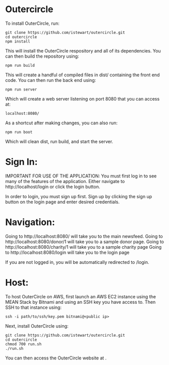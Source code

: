 Outercircle
===========

To install OuterCircle, run:

    git clone https://github.com/istewart/outercircle.git
    cd outercircle
    npm install

This will install the OuterCircle respository and all of its dependencies. You can then build the repository using:

    npm run build

This will create a handful of compiled files in dist/ containing the front end code. You can then run the back end using:

    npm run server

Which will create a web server listening on port 8080 that you can access at:

    localhost:8080/

As a shortcut after making changes, you can also run:

    npm run boot

Which will clean dist, run build, and start the server.

Sign In:
========

IMPORTANT FOR USE OF THE APPLICATION: You must first log in to see many of the features of the application. Either navigate to http://localhost/login or click the login button.

In order to login, you must sign up first. Sign up by clicking the sign up button on the login page and enter desired credentials.

Navigation:
===========

Going to http://localhost:8080/ will take you to the main newsfeed.
Going to http://localhost:8080/donor/1 will take you to a sample donor page.
Going to http://localhost:8080/charity/1 will take you to a sample charity page
Going to http://localhost:8080/login will take you to the login page

If you are not logged in, you will be automatically redirected to /login.

Host:
=====

To host OuterCircle on AWS, first launch an AWS EC2 instance using the MEAN Stack by Bitnami and using an SSH key you have access to. Then SSH to that instance using:

    ssh -i path/to/ssh/key.pem bitnami@<public ip>

Next, install OuterCircle using:

    git clone https://github.com/istewart/outercircle.git
    cd outercircle
    chmod 700 run.sh
    ./run.sh

You can then access the OuterCircle website at <public ip>.
